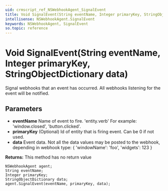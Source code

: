 ```yaml
---
uid: crmscript_ref_NSWebhookAgent_SignalEvent
title: Void SignalEvent(String eventName, Integer primaryKey, StringObjectDictionary data)
intellisense: NSWebhookAgent.SignalEvent
keywords: NSWebhookAgent, SignalEvent
so.topic: reference
---
```


# Void SignalEvent(String eventName, Integer primaryKey, StringObjectDictionary data)

Signal webhooks that an event has occurred. All webhooks listening for the event will be notified.

## Parameters

* **eventName** Name of event to fire. 'entity.verb' For example: 'window.closed', 'button.clicked'.
* **primaryKey** (Optional) Id of entity that is firing event. Can be 0 if not used.
* **data** Event data. Not all the data values may be posted to the webhook, depending in webhook type: { 'windowName': 'foo', 'widgets': 123 }

**Returns:** This method has no return value

```crmscript
NSWebhookAgent agent;
String eventName;
Integer primaryKey;
StringObjectDictionary data;
agent.SignalEvent(eventName, primaryKey, data);
```

